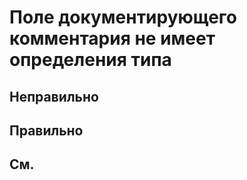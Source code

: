 # Поле документирующего комментария не имеет определения типа

## Неправильно

## Правильно

## См.

